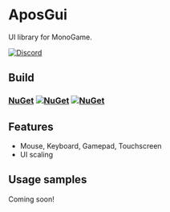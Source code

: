 # AposGui
UI library for MonoGame.

[![Discord](https://img.shields.io/discord/355231098122272778.svg)](https://discord.gg/N9t26Uv)

## Build

### [NuGet](https://www.nuget.org/packages/AposGui/) [![NuGet](https://img.shields.io/nuget/v/AposGui.svg)](https://www.nuget.org/packages/AposGui/) [![NuGet](https://img.shields.io/nuget/dt/AposGui.svg)](https://www.nuget.org/packages/AposGui/)

## Features

* Mouse, Keyboard, Gamepad, Touchscreen
* UI scaling

## Usage samples

Coming soon!